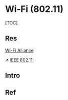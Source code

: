 # Wi-Fi (802.11)

[TOC]



## Res
[Wi-Fi Alliance](https://en.wikipedia.org/wiki/Wi-Fi_Alliance)

↗ [IEEE 802.11i](../../../../../../CyberSecurity/Network%20Security/🏇%20Network%20Security%20Basics%20&%20Protocols/🔌%20Physical%20Layer%20Security/IEEE%20802.1x/IEEE%20802.11i/IEEE%20802.11i.md)



## Intro



## Ref

